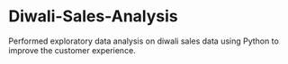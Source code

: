 # Diwali-Sales-Analysis
Performed exploratory data analysis on diwali sales data using Python to improve the customer experience.
